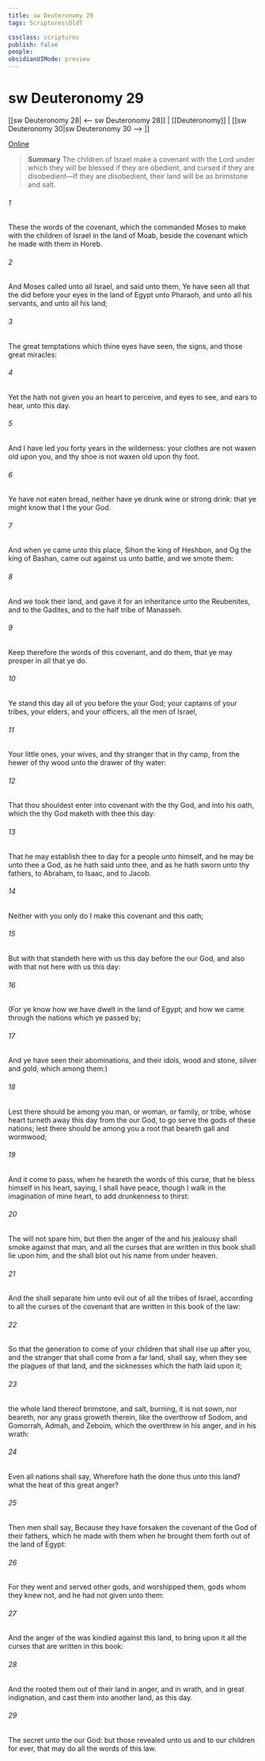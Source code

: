 ```yaml
---
title: sw Deuteronomy 29
tags: Scriptures\OldT

cssclass: scriptures
publish: false
people:
obsidianUIMode: preview
---
```


# sw Deuteronomy 29
[[sw Deuteronomy 28| <-- sw Deuteronomy 28]] | [[Deuteronomy]] | [[sw Deuteronomy 30|sw Deuteronomy 30 --> ]]

[Online](https://churchofjesuschrist.org/study/scriptures/ot/deut/29?lang=eng)

> __Summary__
The children of Israel make a covenant with the Lord under which they will be blessed if they are obedient, and cursed if they are disobedient—If they are disobedient, their land will be as brimstone and salt.

###### 1 
These  the words of the covenant, which the  commanded Moses to make with the children of Israel in the land of Moab, beside the covenant which he made with them in Horeb.

###### 2 
And Moses called unto all Israel, and said unto them, Ye have seen all that the  did before your eyes in the land of Egypt unto Pharaoh, and unto all his servants, and unto all his land;

###### 3 
The great temptations which thine eyes have seen, the signs, and those great miracles:

###### 4 
Yet the  hath not given you an heart to perceive, and eyes to see, and ears to hear, unto this day.

###### 5 
And I have led you forty years in the wilderness: your clothes are not waxen old upon you, and thy shoe is not waxen old upon thy foot.

###### 6 
Ye have not eaten bread, neither have ye drunk wine or strong drink: that ye might know that I  the  your God.

###### 7 
And when ye came unto this place, Sihon the king of Heshbon, and Og the king of Bashan, came out against us unto battle, and we smote them:

###### 8 
And we took their land, and gave it for an inheritance unto the Reubenites, and to the Gadites, and to the half tribe of Manasseh.

###### 9 
Keep therefore the words of this covenant, and do them, that ye may prosper in all that ye do.

###### 10 
Ye stand this day all of you before the  your God; your captains of your tribes, your elders, and your officers,  all the men of Israel,

###### 11 
Your little ones, your wives, and thy stranger that  in thy camp, from the hewer of thy wood unto the drawer of thy water:

###### 12 
That thou shouldest enter into covenant with the  thy God, and into his oath, which the  thy God maketh with thee this day:

###### 13 
That he may establish thee to day for a people unto himself, and  he may be unto thee a God, as he hath said unto thee, and as he hath sworn unto thy fathers, to Abraham, to Isaac, and to Jacob.

###### 14 
Neither with you only do I make this covenant and this oath;

###### 15 
But with  that standeth here with us this day before the  our God, and also with  that  not here with us this day:

###### 16 
(For ye know how we have dwelt in the land of Egypt; and how we came through the nations which ye passed by;

###### 17 
And ye have seen their abominations, and their idols, wood and stone, silver and gold, which  among them:)

###### 18 
Lest there should be among you man, or woman, or family, or tribe, whose heart turneth away this day from the  our God, to go  serve the gods of these nations; lest there should be among you a root that beareth gall and wormwood;

###### 19 
And it come to pass, when he heareth the words of this curse, that he bless himself in his heart, saying, I shall have peace, though I walk in the imagination of mine heart, to add drunkenness to thirst:

###### 20 
The  will not spare him, but then the anger of the  and his jealousy shall smoke against that man, and all the curses that are written in this book shall lie upon him, and the  shall blot out his name from under heaven.

###### 21 
And the  shall separate him unto evil out of all the tribes of Israel, according to all the curses of the covenant that are written in this book of the law:

###### 22 
So that the generation to come of your children that shall rise up after you, and the stranger that shall come from a far land, shall say, when they see the plagues of that land, and the sicknesses which the  hath laid upon it;

###### 23 
 the whole land thereof  brimstone, and salt,  burning,  it is not sown, nor beareth, nor any grass groweth therein, like the overthrow of Sodom, and Gomorrah, Admah, and Zeboim, which the  overthrew in his anger, and in his wrath:

###### 24 
Even all nations shall say, Wherefore hath the  done thus unto this land? what  the heat of this great anger?

###### 25 
Then men shall say, Because they have forsaken the covenant of the  God of their fathers, which he made with them when he brought them forth out of the land of Egypt:

###### 26 
For they went and served other gods, and worshipped them, gods whom they knew not, and  he had not given unto them:

###### 27 
And the anger of the  was kindled against this land, to bring upon it all the curses that are written in this book:

###### 28 
And the  rooted them out of their land in anger, and in wrath, and in great indignation, and cast them into another land, as  this day.

###### 29 
The secret  unto the  our God: but those  revealed  unto us and to our children for ever, that  may do all the words of this law.

